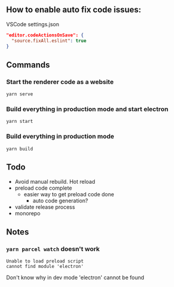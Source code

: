 ## How to enable auto fix code issues:

VSCode settings.json

```json
"editor.codeActionsOnSave": {
  "source.fixAll.eslint": true
}
```


## Commands

### Start the renderer code as a website

```
yarn serve
```

### Build everything in production mode and start electron

```
yarn start
```

### Build everything in production mode


```
yarn build
```


## Todo

- Avoid manual rebuild. Hot reload
- preload code complete
  - easier way to get preload code done
    - auto code generation?
- validate release process
- monorepo


## Notes

### `yarn parcel watch` doesn't work

```
Unable to load preload script
cannot find module 'electron'
```

Don't know why in dev mode 'electron' cannot be found
